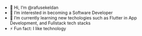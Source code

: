 - 👋 Hi, I’m @rafusekeldan
- 👀 I’m interested in becoming a Software Developer
- 🌱 I’m currently learning new techologies such as Flutter in App Development, and Fullstack tech stacks
- ⚡ Fun fact: I like technology
